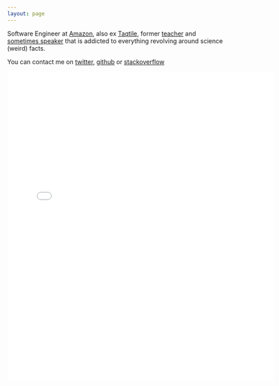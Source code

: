 ```yaml
---
layout: page
---
```


Software Engineer at [Amazon](https://amazon.com), also ex [Taqtile](https://taqtile.com.br), former [teacher](https://br.linkedin.com/in/felipesabinosilva) and [sometimes speaker](https://www.slideshare.net/felipesabinos/) that is addicted to everything revolving around science (weird) facts.

You can contact me on [twitter](https://twitter.com/felipesabino), [github](https://github.com/felipesabino) or [stackoverflow](https://stackoverflow.com/users/429521/felipe-sabino)

<iframe src="//instagram.com/p/flEpcgHq9r/embed/" width="612" height="710" frameborder="0" scrolling="no" allowtransparency="true"></iframe>
